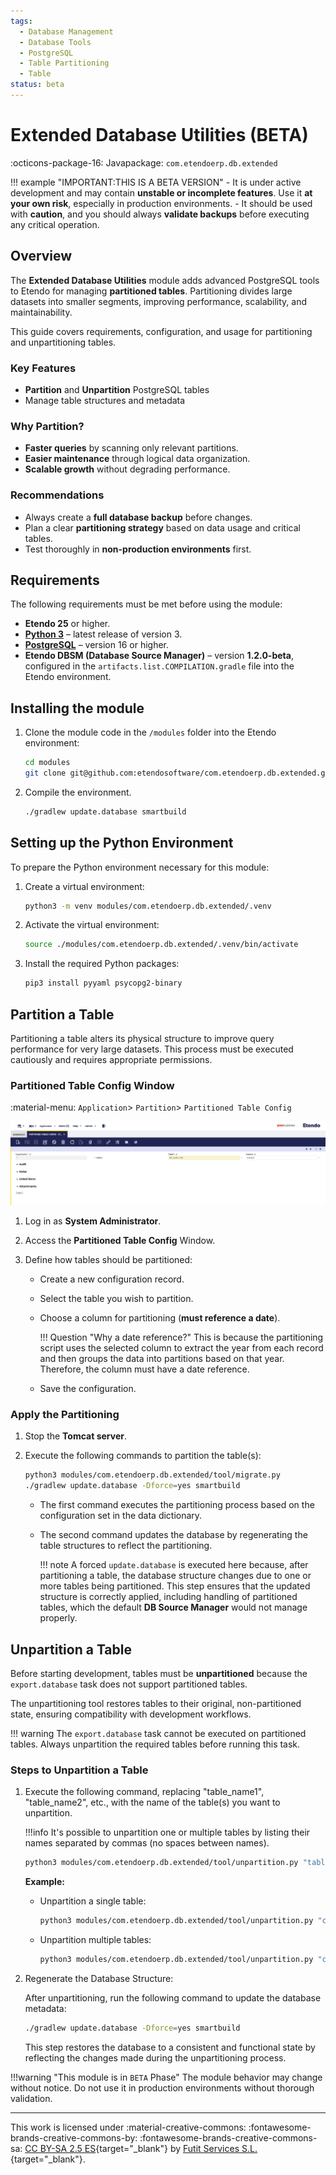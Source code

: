 ```yaml
---
tags:
  - Database Management  
  - Database Tools
  - PostgreSQL
  - Table Partitioning
  - Table
status: beta
---
```


# Extended Database Utilities (BETA)

:octicons-package-16: Javapackage: `com.etendoerp.db.extended`


!!! example  "IMPORTANT:THIS IS A BETA VERSION"
    - It is under active development and may contain **unstable or incomplete features**. Use it **at your own risk**, especially in production environments.
    - It should be used with **caution**, and you should always **validate backups** before executing any critical operation.

## Overview

The **Extended Database Utilities** module adds advanced PostgreSQL tools to Etendo for managing **partitioned tables**. Partitioning divides large datasets into smaller segments, improving performance, scalability, and maintainability.

This guide covers requirements, configuration, and usage for partitioning and unpartitioning tables.

### Key Features

- **Partition** and **Unpartition** PostgreSQL tables  
- Manage table structures and metadata  

### Why Partition?

- **Faster queries** by scanning only relevant partitions.  
- **Easier maintenance** through logical data organization.  
- **Scalable growth** without degrading performance.

### Recommendations

- Always create a **full database backup** before changes.  
- Plan a clear **partitioning strategy** based on data usage and critical tables.
- Test thoroughly in **non-production environments** first.   

## Requirements

The following requirements must be met before using the module:

- **Etendo 25** or higher.
- **[Python 3](https://docs.python.org/3.13/)** – latest release of version 3.
- **[PostgreSQL](https://www.postgresql.org/docs/16/index.html)** – version 16 or higher.
- **Etendo DBSM (Database Source Manager)** – version **1.2.0-beta**, configured in the `artifacts.list.COMPILATION.gradle` file into the Etendo environment. 

## Installing the module

1. Clone the module code in the `/modules` folder into the Etendo environment:

    ```bash title="Terminal"
    cd modules
    git clone git@github.com:etendosoftware/com.etendoerp.db.extended.git
    ```

2. Compile the environment.

    ```bash
    ./gradlew update.database smartbuild
    ```

## Setting up the Python Environment

To prepare the Python environment necessary for this module:

1. Create a virtual environment:

    ```bash title="Terminal"
    python3 -m venv modules/com.etendoerp.db.extended/.venv
    ```

2. Activate the virtual environment:

    ```bash title="Terminal"
    source ./modules/com.etendoerp.db.extended/.venv/bin/activate
    ```

3. Install the required Python packages:

    ```bash title="Terminal"
    pip3 install pyyaml psycopg2-binary
    ```

## Partition a Table

Partitioning a table alters its physical structure to improve query performance for very large datasets. This process must be executed cautiously and requires appropriate permissions.

### Partitioned Table Config Window

:material-menu: `Application`> `Partition`> `Partitioned Table Config`

![Partitioned Tables Config](../../../assets/developer-guide/etendo-classic/developer-tools/partitioned_tables_config.png)

1. Log in as **System Administrator**.
2. Access the **Partitioned Table Config** Window.
3. Define how tables should be partitioned:

    - Create a new configuration record.
    - Select the table you wish to partition.
    - Choose a column for partitioning (**must reference a date**).
    
        !!! Question "Why a date reference?"
            This is because the partitioning script uses the selected column to extract the year from each record and then groups the data into partitions based on that year. Therefore, the column must have a date reference.

    - Save the configuration.


### Apply the Partitioning

1. Stop the **Tomcat server**.
2. Execute the following commands to partition the table(s):

    ```bash title="Terminal"
    python3 modules/com.etendoerp.db.extended/tool/migrate.py
    ./gradlew update.database -Dforce=yes smartbuild
    ```

    - The first command executes the partitioning process based on the configuration set in the data dictionary.
    - The second command updates the database by regenerating the table structures to reflect the partitioning.

        !!! note
            A forced `update.database` is executed here because, after partitioning a table, the database structure changes due to one or more tables being partitioned. This step ensures that the updated structure is correctly applied, including handling of partitioned tables, which the default **DB Source Manager** would not manage properly.


## Unpartition a Table

Before starting development, tables must be **unpartitioned** because the `export.database` task does not support partitioned tables.

The unpartitioning tool restores tables to their original, non-partitioned state, ensuring compatibility with development workflows.

!!! warning
    The `export.database` task cannot be executed on partitioned tables. Always unpartition the required tables before running this task.

### Steps to Unpartition a Table

1. Execute the following command, replacing "table_name1", "table_name2", etc., with the name of the table(s) you want to unpartition.

    !!!info 
        It's possible to unpartition one or multiple tables by listing their names separated by commas (no spaces between names).

    ```bash
    python3 modules/com.etendoerp.db.extended/tool/unpartition.py "table_name1,table_name2,..."
    ```

    **Example:**

    - Unpartition a single table:

        ```bash
        python3 modules/com.etendoerp.db.extended/tool/unpartition.py "c_order"
        ```

    - Unpartition multiple tables:
    
        ```bash
        python3 modules/com.etendoerp.db.extended/tool/unpartition.py "c_order,c_invoice"
        ```

2. Regenerate the Database Structure:

    After unpartitioning, run the following command to update the database metadata:

    ```bash
    ./gradlew update.database -Dforce=yes smartbuild
    ```

    This step restores the database to a consistent and functional state by reflecting the changes made during the unpartitioning process.

!!!warning  "This module is in `BETA` Phase"
    The module behavior may change without notice. Do not use it in production environments without thorough validation.

---
This work is licensed under :material-creative-commons: :fontawesome-brands-creative-commons-by: :fontawesome-brands-creative-commons-sa: [ CC BY-SA 2.5 ES](https://creativecommons.org/licenses/by-sa/2.5/es/){target="_blank"} by [Futit Services S.L.](https://etendo.software){target="_blank"}.